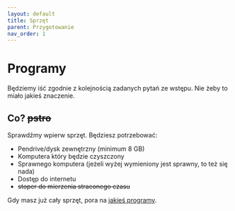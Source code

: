 ```yaml
---
layout: default
title: Sprzęt
parent: Przygotowanie
nav_order: 1
---
```


# Programy

Będziemy iść zgodnie z kolejnością zadanych pytań ze wstępu. Nie żeby to miało jakieś znaczenie.

## Co? ~~pstro~~

Sprawdźmy wpierw sprzęt. Będziesz potrzebować:

- Pendrive/dysk zewnętrzny (minimum 8 GB)
- Komputera który będzie czyszczony
- Sprawnego komputera (jeżeli wyżej wymieniony jest sprawny, to też się nada)
- Dostęp do internetu
- ~~stoper do mierzenia straconego czasu~~

Gdy masz już cały sprzęt, pora na [jakieś programy](wybor).